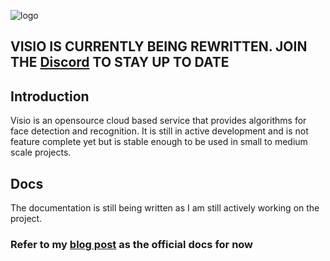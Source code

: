 ![logo](https://github.com/TheWisePigeon/visio/assets/95161388/de1bc44d-d238-4742-903e-c744c9931d5c)

## VISIO IS CURRENTLY BEING REWRITTEN. JOIN THE [Discord](https://discord.gg/9vDumSjK3F) TO STAY UP TO DATE

## Introduction
Visio is an opensource cloud based service that provides algorithms for face detection and recognition. It is still in active development and is not feature complete yet but is stable enough to be
used in small to medium scale projects.

## Docs
The documentation is still being written as I am still actively working on the project.
### Refer to my [blog post](https://www.thewisepigeon.tech/posts/introducing-visio) as the official docs for now
